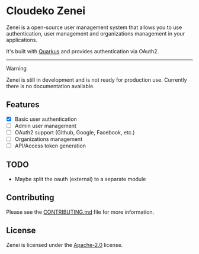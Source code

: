 # Cloudeko Zenei

Zenei is a open-source user management system that allows you to use authentication, user management and organizations
management in your applications.

It's built with [Quarkus](https://quarkus.io) and provides authentication via OAuth2.

<hr />

> [!Warning]
> Zenei is still in development and is not ready for production use. Currently there is no documentation available.

## Features

- [x] Basic user authentication
- [ ] Admin user management
- [ ] OAuth2 support (Github, Google, Facebook, etc.)
- [ ] Organizations management
- [ ] API/Access token generation

## TODO

- Maybe split the oauth (external) to a separate module

## Contributing

Please see the [CONTRIBUTING.md](CONTRIBUTING.md) file for more information.

## License

Zenei is licensed under the [Apache-2.0](LICENSE) license.